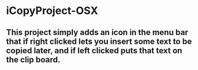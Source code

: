 # iCopyProject-OSX

## This project simply adds an icon in the menu bar that if right clicked lets you insert some text to be copied later, and if left clicked puts that text on the clip board.
